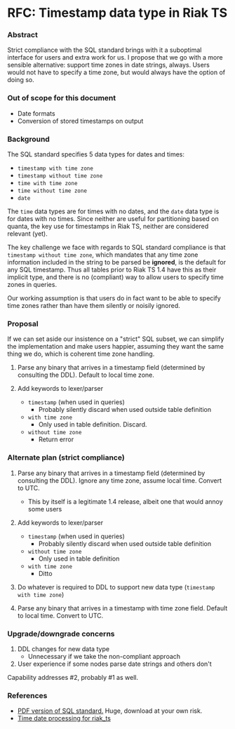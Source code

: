 # RFC: Timestamp data type in Riak TS

### Abstract

Strict compliance with the SQL standard brings with it a suboptimal
interface for users and extra work for us. I propose that we go with a
more sensible alternative: support time zones in date strings,
always. Users would not have to specify a time zone, but would always
have the option of doing so.

### Out of scope for this document

* Date formats
* Conversion of stored timestamps on output

### Background

The SQL standard specifies 5 data types for dates and times:

* `timestamp with time zone`
* `timestamp without time zone`
* `time with time zone`
* `time without time zone`
* `date`

The `time` data types are for times with no dates, and the `date` data
type is for dates with no times. Since neither are useful for
partitioning based on quanta, the key use for timestamps in Riak TS,
neither are considered relevant (yet).

The key challenge we face with regards to SQL standard compliance is
that `timestamp without time zone`, which mandates that any time zone
information included in the string to be parsed be **ignored**, is the
default for any SQL timestamp. Thus all tables prior to Riak TS 1.4
have this as their implicit type, and there is no (compliant) way to
allow users to specify time zones in queries.

Our working assumption is that users do in fact want to be able to
specify time zones rather than have them silently or noisily ignored.

### Proposal

If we can set aside our insistence on a "strict" SQL subset, we can
simplify the implementation and make users happier, assuming they want
the same thing we do, which is coherent time zone handling.

1. Parse any binary that arrives in a timestamp field (determined by
   consulting the DDL). Default to local time zone.

2. Add keywords to lexer/parser
    * `timestamp` (when used in queries)
        * Probably silently discard when used outside table definition
    * `with time zone`
        * Only used in table definition. Discard.
    * `without time zone`
        * Return error

### Alternate plan (strict compliance)

1. Parse any binary that arrives in a timestamp field (determined by
   consulting the DDL). Ignore any time zone, assume local
   time. Convert to UTC.
    * This by itself is a legitimate 1.4 release, albeit one that
      would annoy some users

2. Add keywords to lexer/parser
    * `timestamp` (when used in queries)
        * Probably silently discard when used outside table definition
    * `without time zone`
        * Only used in table definition
    * `with time zone`
        * Ditto

3. Do whatever is required to DDL to support new data type (`timestamp
   with time zone`)

4. Parse any binary that arrives in a timestamp with time zone
   field. Default to local time. Convert to UTC.

### Upgrade/downgrade concerns

1. DDL changes for new data type
    * Unnecessary if we take the non-compliant approach
2. User experience if some nodes parse date strings and others don't

Capability addresses #2, probably #1 as well.


### References

- [PDF version of SQL standard.](https://www.dropbox.com/s/y55gz6060acd3qr/sql%20foundation.pdf?dl=0) Huge, download at your own risk.
- [Time date processing for riak_ts](https://github.com/basho/riak/wiki/Time-date-processing-for-riak_ts)
